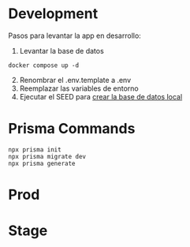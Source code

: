 # Development

Pasos para levantar la app en desarrollo:

1. Levantar la base de datos

```
docker compose up -d
```

2. Renombrar el .env.template a .env
3. Reemplazar las variables de entorno
4. Ejecutar el SEED para [crear la base de datos local](localhost:3000/api/seed)

# Prisma Commands

```
npx prisma init
npx prisma migrate dev
npx prisma generate

```

# Prod

# Stage
